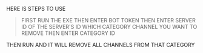 HERE IS STEPS TO USE 

> FIRST RUN THE EXE 
> THEN ENTER BOT TOKEN
> THEN ENTER SERVER ID OF THE SERVER'S ID WHICH CATEGORY CHANNEL YOU WANT TO REMOVE
> THEN ENTER CATEGORY ID 

THEN RUN AND IT WILL REMOVE ALL CHANNELS FROM THAT CATEGORY
